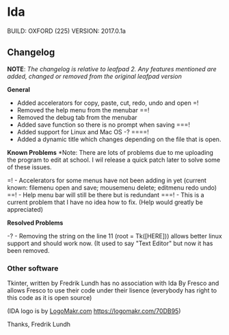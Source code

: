 # Ida

BUILD: OXFORD (225)
VERSION: 2017.0.1a

## Changelog
**NOTE**: *The changelog is relative to leafpad 2. Any features mentioned are added, changed or removed from the original leafpad version*

**General**
- Added accelerators for copy, paste, cut, redo, undo and open =!
- Removed the help menu from the menubar ==!
- Removed the debug tab from the menubar
- Added save function so there is no prompt when saving ===!
- Added support for Linux and Mac OS -? ====!
- Added a dynamic title which changes depending on the file that is open.

**Known Problems**
*Note: There are lots of problems due to me uploading the program to edit at school. I wil release a quick patch later to solve some of these issues.

=! - Accelerators for some menus have not been adding in yet (current known: filemenu open and save; mousemenu delete; editmenu redo undo)
==! - Help menu bar will still be there but is redundant
===! - This is a current problem that I have no idea how to fix. (Help would greatly be appreciated)

**Resolved Problems**

-? - Removing the string on the line 11 (root = Tk([HERE])) allows better linux support and should work now. (It used to say "Text Editor" but now it has been removed.

### Other software
Tkinter, written by Fredrik Lundh has no association with Ida By Fresco and allows Fresco to use their code under their lisence (everybody has right to this code as it is open source)

(IDA logo is by <a href="http://logomakr.com" title="Logo Makr">LogoMakr.com</a> https://logomakr.com/70DB95)

Thanks, Fredrik Lundh
